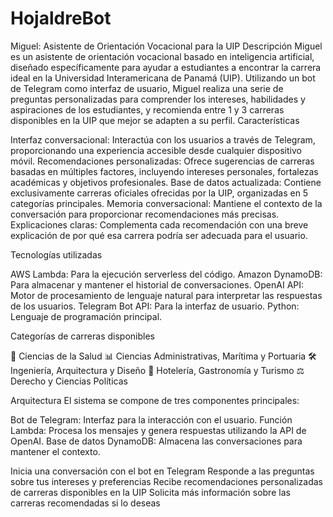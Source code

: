 # HojaldreBot
Miguel: Asistente de Orientación Vocacional para la UIP
Descripción
Miguel es un asistente de orientación vocacional basado en inteligencia artificial, diseñado específicamente para ayudar a estudiantes a encontrar la carrera ideal en la Universidad Interamericana de Panamá (UIP). Utilizando un bot de Telegram como interfaz de usuario, Miguel realiza una serie de preguntas personalizadas para comprender los intereses, habilidades y aspiraciones de los estudiantes, y recomienda entre 1 y 3 carreras disponibles en la UIP que mejor se adapten a su perfil.
Características

Interfaz conversacional: Interactúa con los usuarios a través de Telegram, proporcionando una experiencia accesible desde cualquier dispositivo móvil.
Recomendaciones personalizadas: Ofrece sugerencias de carreras basadas en múltiples factores, incluyendo intereses personales, fortalezas académicas y objetivos profesionales.
Base de datos actualizada: Contiene exclusivamente carreras oficiales ofrecidas por la UIP, organizadas en 5 categorías principales.
Memoria conversacional: Mantiene el contexto de la conversación para proporcionar recomendaciones más precisas.
Explicaciones claras: Complementa cada recomendación con una breve explicación de por qué esa carrera podría ser adecuada para el usuario.

Tecnologías utilizadas

AWS Lambda: Para la ejecución serverless del código.
Amazon DynamoDB: Para almacenar y mantener el historial de conversaciones.
OpenAI API: Motor de procesamiento de lenguaje natural para interpretar las respuestas de los usuarios.
Telegram Bot API: Para la interfaz de usuario.
Python: Lenguaje de programación principal.

Categorías de carreras disponibles

🧠 Ciencias de la Salud
📊 Ciencias Administrativas, Marítima y Portuaria
🛠 Ingeniería, Arquitectura y Diseño
🏨 Hotelería, Gastronomía y Turismo
⚖️ Derecho y Ciencias Políticas

Arquitectura
El sistema se compone de tres componentes principales:

Bot de Telegram: Interfaz para la interacción con el usuario.
Función Lambda: Procesa los mensajes y genera respuestas utilizando la API de OpenAI.
Base de datos DynamoDB: Almacena las conversaciones para mantener el contexto.


Inicia una conversación con el bot en Telegram
Responde a las preguntas sobre tus intereses y preferencias
Recibe recomendaciones personalizadas de carreras disponibles en la UIP
Solicita más información sobre las carreras recomendadas si lo deseas
